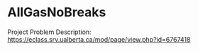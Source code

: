 # AllGasNoBreaks
Project Problem Description: https://eclass.srv.ualberta.ca/mod/page/view.php?id=6767418
